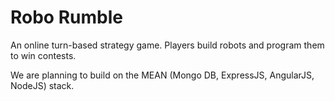 Robo Rumble
============

An online turn-based strategy game. Players build robots and program them to win contests.

We are planning to build on the MEAN (Mongo DB,  ExpressJS, AngularJS, NodeJS) stack.
